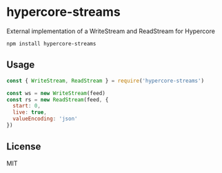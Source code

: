 # hypercore-streams

External implementation of a WriteStream and ReadStream for Hypercore

```
npm install hypercore-streams
```

## Usage

``` js
const { WriteStream, ReadStream } = require('hypercore-streams')

const ws = new WriteStream(feed)
const rs = new ReadStream(feed, {
  start: 0,
  live: true,
  valueEncoding: 'json'
})
```

## License

MIT
